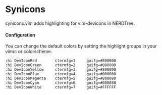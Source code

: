 # Synicons

synicons.vim adds highlighting for vim-devicons in NERDTree.

#### Configuration

You can change the default colors by setting the highlight groups
in your vimrc or colorscheme.

```vim
:hi DevIconRed        ctermfg=1     guifg=#800000
:hi DevIconGreen      ctermfg=2     guifg=#008000
:hi DevIconYellow     ctermfg=3     guifg=#808000
:hi DevIconBlue       ctermfg=4     guifg=#000080
:hi DevIconMagenta    ctermfg=5     guifg=#800080
:hi DevIconCyan       ctermfg=6     guifg=#008080
:hi DevIconWhite      ctermfg=7     guifg=#FFFFFF
```
